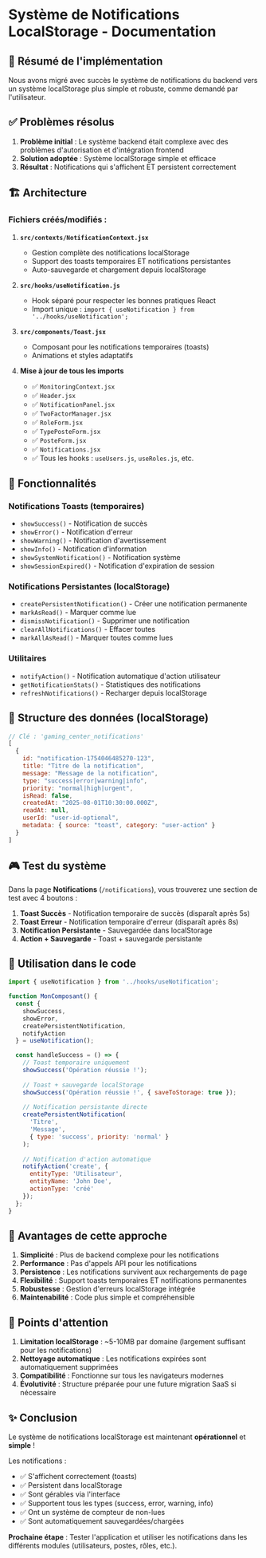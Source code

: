 # Système de Notifications LocalStorage - Documentation

## 🎯 Résumé de l'implémentation

Nous avons migré avec succès le système de notifications du backend vers un système localStorage plus simple et robuste, comme demandé par l'utilisateur.

## ✅ Problèmes résolus

1. **Problème initial** : Le système backend était complexe avec des problèmes d'autorisation et d'intégration frontend
2. **Solution adoptée** : Système localStorage simple et efficace
3. **Résultat** : Notifications qui s'affichent ET persistent correctement

## 🏗️ Architecture

### Fichiers créés/modifiés :

1. **`src/contexts/NotificationContext.jsx`** 
   - Gestion complète des notifications localStorage
   - Support des toasts temporaires ET notifications persistantes
   - Auto-sauvegarde et chargement depuis localStorage

2. **`src/hooks/useNotification.js`** 
   - Hook séparé pour respecter les bonnes pratiques React
   - Import unique : `import { useNotification } from '../hooks/useNotification';`

3. **`src/components/Toast.jsx`**
   - Composant pour les notifications temporaires (toasts)
   - Animations et styles adaptatifs

4. **Mise à jour de tous les imports**
   - ✅ `MonitoringContext.jsx`
   - ✅ `Header.jsx`  
   - ✅ `NotificationPanel.jsx`
   - ✅ `TwoFactorManager.jsx`
   - ✅ `RoleForm.jsx`
   - ✅ `TypePosteForm.jsx`
   - ✅ `PosteForm.jsx`
   - ✅ `Notifications.jsx`
   - ✅ Tous les hooks : `useUsers.js`, `useRoles.js`, etc.

## 🚀 Fonctionnalités

### Notifications Toasts (temporaires)
- `showSuccess()` - Notification de succès
- `showError()` - Notification d'erreur  
- `showWarning()` - Notification d'avertissement
- `showInfo()` - Notification d'information
- `showSystemNotification()` - Notification système
- `showSessionExpired()` - Notification d'expiration de session

### Notifications Persistantes (localStorage)
- `createPersistentNotification()` - Créer une notification permanente
- `markAsRead()` - Marquer comme lue
- `dismissNotification()` - Supprimer une notification
- `clearAllNotifications()` - Effacer toutes
- `markAllAsRead()` - Marquer toutes comme lues

### Utilitaires
- `notifyAction()` - Notification automatique d'action utilisateur
- `getNotificationStats()` - Statistiques des notifications
- `refreshNotifications()` - Recharger depuis localStorage

## 💾 Structure des données (localStorage)

```javascript
// Clé : 'gaming_center_notifications'
[
  {
    id: "notification-1754046485270-123",
    title: "Titre de la notification",
    message: "Message de la notification",
    type: "success|error|warning|info",
    priority: "normal|high|urgent",
    isRead: false,
    createdAt: "2025-08-01T10:30:00.000Z",
    readAt: null,
    userId: "user-id-optional",
    metadata: { source: "toast", category: "user-action" }
  }
]
```

## 🎮 Test du système

Dans la page **Notifications** (`/notifications`), vous trouverez une section de test avec 4 boutons :

1. **Toast Succès** - Notification temporaire de succès (disparaît après 5s)
2. **Toast Erreur** - Notification temporaire d'erreur (disparaît après 8s) 
3. **Notification Persistante** - Sauvegardée dans localStorage
4. **Action + Sauvegarde** - Toast + sauvegarde persistante

## 🔧 Utilisation dans le code

```javascript
import { useNotification } from '../hooks/useNotification';

function MonComposant() {
  const { 
    showSuccess, 
    showError, 
    createPersistentNotification,
    notifyAction 
  } = useNotification();

  const handleSuccess = () => {
    // Toast temporaire uniquement
    showSuccess('Opération réussie !');
    
    // Toast + sauvegarde localStorage
    showSuccess('Opération réussie !', { saveToStorage: true });
    
    // Notification persistante directe
    createPersistentNotification(
      'Titre',
      'Message', 
      { type: 'success', priority: 'normal' }
    );
    
    // Notification d'action automatique
    notifyAction('create', {
      entityType: 'Utilisateur',
      entityName: 'John Doe',
      actionType: 'créé'
    });
  };
}
```

## 🎯 Avantages de cette approche

1. **Simplicité** : Plus de backend complexe pour les notifications
2. **Performance** : Pas d'appels API pour les notifications
3. **Persistence** : Les notifications survivent aux rechargements de page
4. **Flexibilité** : Support toasts temporaires ET notifications permanentes
5. **Robustesse** : Gestion d'erreurs localStorage intégrée
6. **Maintenabilité** : Code plus simple et compréhensible

## 🔮 Points d'attention

1. **Limitation localStorage** : ~5-10MB par domaine (largement suffisant pour les notifications)
2. **Nettoyage automatique** : Les notifications expirées sont automatiquement supprimées
3. **Compatibilité** : Fonctionne sur tous les navigateurs modernes
4. **Évolutivité** : Structure préparée pour une future migration SaaS si nécessaire

## ✨ Conclusion

Le système de notifications localStorage est maintenant **opérationnel** et **simple** ! 

Les notifications :
- ✅ S'affichent correctement (toasts)
- ✅ Persistent dans localStorage 
- ✅ Sont gérables via l'interface
- ✅ Supportent tous les types (success, error, warning, info)
- ✅ Ont un système de compteur de non-lues
- ✅ Sont automatiquement sauvegardées/chargées

**Prochaine étape** : Tester l'application et utiliser les notifications dans les différents modules (utilisateurs, postes, rôles, etc.).
